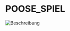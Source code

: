 # POOSE_SPIEL

![Beschreibung](/Users/rafikfarhane/Documents/Uni-Bonn/Praktikum-OOSE/Schiffe-versenken_UML-Entwurf.mdj)
